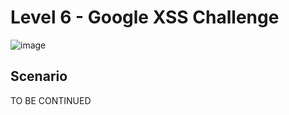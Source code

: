 <h1>Level 6 - Google XSS Challenge</h1>

![image](https://github.com/user-attachments/assets/a2bf722f-039f-4e2e-afbd-b884cc6e9adf)

<h2>Scenario</h2>

TO BE CONTINUED
